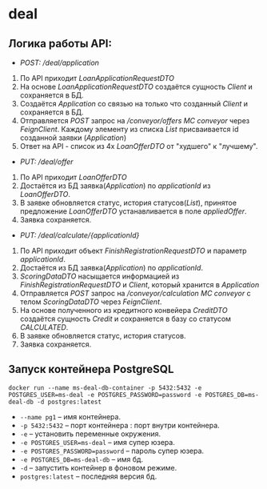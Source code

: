 # deal

## Логика работы API:
  * *POST: /deal/application*
  1. По API приходит *LoanApplicationRequestDTO*
  2. На основе *LoanApplicationRequestDTO* создаётся сущность *Client* и сохраняется в БД.
  3. Создаётся *Application* со связью на только что созданный *Client* и сохраняется в БД.
  4. Отправляется *POST* запрос на */conveyor/offers МС conveyor* через *FeignClient*. 
     Каждому элементу из списка *List<LoanOfferDTO>* присваивается id созданной заявки (*Application*)
  5. Ответ на API - список из 4х *LoanOfferDTO* от "худшего" к "лучшему".
  * *PUT: /deal/offer*
  1. По API приходит *LoanOfferDTO*
  2. Достаётся из БД заявка(*Application*) по *applicationId* из *LoanOfferDTO*.
  3. В заявке обновляется статус, история статусов(*List<ApplicationStatusHistoryDTO>*),
     принятое предложение *LoanOfferDTO* устанавливается в поле *appliedOffer*.
  4. Заявка сохраняется.
  * *PUT: /deal/calculate/{applicationId}*
  1. По API приходит объект *FinishRegistrationRequestDTO* и параметр *applicationId*.
  2. Достаётся из БД заявка(*Application*) по *applicationId*.
  3. *ScoringDataDTO* насыщается информацией из *FinishRegistrationRequestDTO* и *Client*, который хранится в *Application*
  4. Отправляется *POST* запрос на */conveyor/calculation МС conveyor* с телом *ScoringDataDTO* через *FeignClient*.
  5. На основе полученного из кредитного конвейера *CreditDTO* создаётся сущность *Credit* и сохраняется в базу со статусом *CALCULATED*.
  6. В заявке обновляется статус, история статусов.
  7. Заявка сохраняется.

## Запуск контейнера PostgreSQL

```
docker run --name ms-deal-db-container -p 5432:5432 -e POSTGRES_USER=ms-deal -e POSTGRES_PASSWORD=password -e POSTGRES_DB=ms-deal-db -d postgres:latest
```

- `--name pg1` – имя контейнера.
- `-p 5432:5432` – порт контейнера : порт внутри контейнера.
- `-e` – установить переменные окружения.
- `-e POSTGRES_USER=ms-deal` – имя супер юзера.
- `-e POSTGRES_PASSWORD=password` – пароль супер юзера.
- `-e POSTGRES_DB=ms-deal-db` – имя бд.
- `-d` – запустить контейнер в фоновом режиме.
- `postgres:latest` – последняя версия бд.